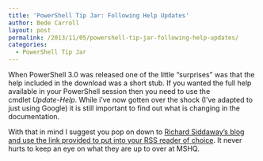 ```yaml
---
title: 'PowerShell Tip Jar: Following Help Updates'
author: Bede Carroll
layout: post
permalink: /2013/11/05/powershell-tip-jar-following-help-updates/
categories:
  - PowerShell Tip Jar
---
```

When PowerShell 3.0 was released one of the little &#8220;surprises&#8221; was that the help included in the download was a short stub. If you wanted the full help available in your PowerShell session then you need to use the cmdlet *Update-Help*. While i&#8217;ve now gotten over the shock (I&#8217;ve adapted to just using Google) it is still important to find out what is changing in the documentation.

With that in mind I suggest you pop on down to <a href="http://richardspowershellblog.wordpress.com/2013/07/04/powershell-help-rss-feed/" target="_blank">Richard Siddaway&#8217;s blog and use the link provided to put into your RSS reader of choice</a>. It never hurts to keep an eye on what they are up to over at MSHQ.

&nbsp;